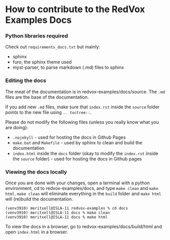 # How to contribute to the RedVox Examples Docs

### Python libraries required

Check out `requirements_docs.txt` but mainly:

- sphinx
- furo, the sphinx theme used
- myst-parser, to parse markdown (.md) files to sphinx

### Editing the docs

The meat of the documentation is in redvox-examples/docs/source. The `.md` files are the base of the documentation.

If you add new `.md` files, make sure that `index.rst` inside the `source` folder points to the new file using
`.. toctree::`.

Please do not modify the following files (unless you really know what you are doing):
- `.nojekyll` - used for hosting the docs in Github Pages
- `make.bat` and `Makefile` - used by sphinx to clean and build the documentation
- `index.html` inside the `docs` folder (okay to modify the `index.rst` inside the `source` folder) - used for hosting 
the docs in Github pages

### Viewing the docs locally

Once you are done with your changes, open a terminal with a python environment, cd to redvox-examples/docs, and type `make clean` and `make html`.
`make clean` will eliminate everything in the `build` folder and `make html` will (re)build the documentation.

```shell
(venv3910) meritxell@ISLA-11 redvox-examples % cd docs
(venv3910) meritxell@ISLA-11 docs % make clean 
(venv3910) meritxell@ISLA-11 docs % make html 
```

To view the docs in a browser, go to redvox-examples/docs/build/html and open `index.html` in a browser.

